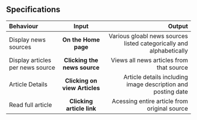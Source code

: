 ## Specifications
| Behaviour | Input | Output |
| :---------------- | :---------------: | ------------------: |
| Display news sources | **On the Home page** | Various gloabl news sources listed categorically and alphabetically |
| Display articles per news source | **Clicking the news source** | Views all news articles from that source |
| Article Details | **Clicking on view Articles**  | Article details including image description and posting date |
| Read full article | **Clicking article link** | Acessing entire article from original source |
